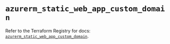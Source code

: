 # `azurerm_static_web_app_custom_domain`

Refer to the Terraform Registry for docs: [`azurerm_static_web_app_custom_domain`](https://registry.terraform.io/providers/hashicorp/azurerm/4.30.0/docs/resources/static_web_app_custom_domain).
